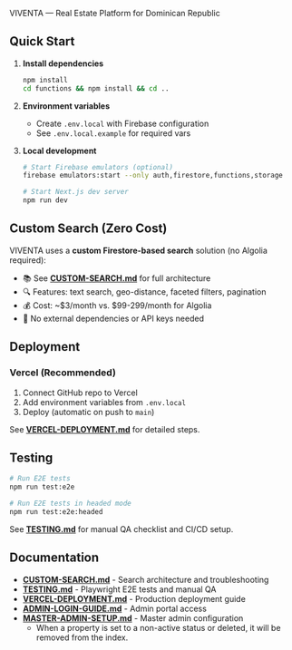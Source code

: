 VIVENTA — Real Estate Platform for Dominican Republic

## Quick Start

1) **Install dependencies**
   ```bash
   npm install
   cd functions && npm install && cd ..
   ```

2) **Environment variables**
   - Create `.env.local` with Firebase configuration
   - See `.env.local.example` for required vars

3) **Local development**
   ```bash
   # Start Firebase emulators (optional)
   firebase emulators:start --only auth,firestore,functions,storage
   
   # Start Next.js dev server
   npm run dev
   ```

## Custom Search (Zero Cost)

VIVENTA uses a **custom Firestore-based search** solution (no Algolia required):
- 📚 See **[CUSTOM-SEARCH.md](./CUSTOM-SEARCH.md)** for full architecture
- 🔍 Features: text search, geo-distance, faceted filters, pagination
- 💰 Cost: ~$3/month vs. $99-299/month for Algolia
- 🚀 No external dependencies or API keys needed

## Deployment

### Vercel (Recommended)
1. Connect GitHub repo to Vercel
2. Add environment variables from `.env.local`
3. Deploy (automatic on push to `main`)

See **[VERCEL-DEPLOYMENT.md](./VERCEL-DEPLOYMENT.md)** for detailed steps.

## Testing

```bash
# Run E2E tests
npm run test:e2e

# Run E2E tests in headed mode
npm run test:e2e:headed
```

See **[TESTING.md](./TESTING.md)** for manual QA checklist and CI/CD setup.

## Documentation

- **[CUSTOM-SEARCH.md](./CUSTOM-SEARCH.md)** - Search architecture and troubleshooting
- **[TESTING.md](./TESTING.md)** - Playwright E2E tests and manual QA
- **[VERCEL-DEPLOYMENT.md](./VERCEL-DEPLOYMENT.md)** - Production deployment guide
- **[ADMIN-LOGIN-GUIDE.md](./ADMIN-LOGIN-GUIDE.md)** - Admin portal access
- **[MASTER-ADMIN-SETUP.md](./MASTER-ADMIN-SETUP.md)** - Master admin configuration
	- When a property is set to a non-active status or deleted, it will be removed from the index.

